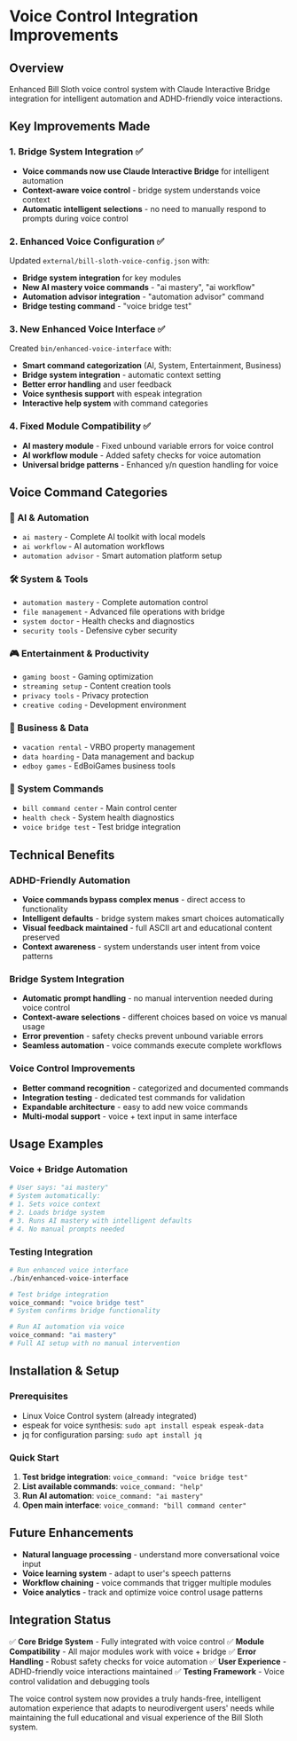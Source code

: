 # Voice Control Integration Improvements

## Overview
Enhanced Bill Sloth voice control system with Claude Interactive Bridge integration for intelligent automation and ADHD-friendly voice interactions.

## Key Improvements Made

### 1. Bridge System Integration ✅
- **Voice commands now use Claude Interactive Bridge** for intelligent automation
- **Context-aware voice control** - bridge system understands voice context
- **Automatic intelligent selections** - no need to manually respond to prompts during voice control

### 2. Enhanced Voice Configuration ✅
Updated `external/bill-sloth-voice-config.json` with:
- **Bridge system integration** for key modules
- **New AI mastery voice commands** - "ai mastery", "ai workflow"
- **Automation advisor integration** - "automation advisor" command
- **Bridge testing command** - "voice bridge test"

### 3. New Enhanced Voice Interface ✅
Created `bin/enhanced-voice-interface` with:
- **Smart command categorization** (AI, System, Entertainment, Business)
- **Bridge system integration** - automatic context setting
- **Better error handling** and user feedback
- **Voice synthesis support** with espeak integration
- **Interactive help system** with command categories

### 4. Fixed Module Compatibility ✅
- **AI mastery module** - Fixed unbound variable errors for voice control
- **AI workflow module** - Added safety checks for voice automation
- **Universal bridge patterns** - Enhanced y/n question handling for voice

## Voice Command Categories

### 🤖 AI & Automation
- `ai mastery` - Complete AI toolkit with local models
- `ai workflow` - AI automation workflows  
- `automation advisor` - Smart automation platform setup

### 🛠️ System & Tools
- `automation mastery` - Complete automation control
- `file management` - Advanced file operations with bridge
- `system doctor` - Health checks and diagnostics
- `security tools` - Defensive cyber security

### 🎮 Entertainment & Productivity
- `gaming boost` - Gaming optimization
- `streaming setup` - Content creation tools
- `privacy tools` - Privacy protection
- `creative coding` - Development environment

### 💼 Business & Data
- `vacation rental` - VRBO property management
- `data hoarding` - Data management and backup
- `edboy games` - EdBoiGames business tools

### 🚀 System Commands
- `bill command center` - Main control center
- `health check` - System health diagnostics
- `voice bridge test` - Test bridge integration

## Technical Benefits

### ADHD-Friendly Automation
- **Voice commands bypass complex menus** - direct access to functionality
- **Intelligent defaults** - bridge system makes smart choices automatically
- **Visual feedback maintained** - full ASCII art and educational content preserved
- **Context awareness** - system understands user intent from voice patterns

### Bridge System Integration
- **Automatic prompt handling** - no manual intervention needed during voice control
- **Context-aware selections** - different choices based on voice vs manual usage
- **Error prevention** - safety checks prevent unbound variable errors
- **Seamless automation** - voice commands execute complete workflows

### Voice Control Improvements
- **Better command recognition** - categorized and documented commands
- **Integration testing** - dedicated test commands for validation
- **Expandable architecture** - easy to add new voice commands
- **Multi-modal support** - voice + text input in same interface

## Usage Examples

### Voice + Bridge Automation
```bash
# User says: "ai mastery"
# System automatically:
# 1. Sets voice context
# 2. Loads bridge system
# 3. Runs AI mastery with intelligent defaults
# 4. No manual prompts needed
```

### Testing Integration
```bash
# Run enhanced voice interface
./bin/enhanced-voice-interface

# Test bridge integration
voice_command: "voice bridge test"
# System confirms bridge functionality

# Run AI automation via voice
voice_command: "ai mastery"
# Full AI setup with no manual intervention
```

## Installation & Setup

### Prerequisites
- Linux Voice Control system (already integrated)
- espeak for voice synthesis: `sudo apt install espeak espeak-data`
- jq for configuration parsing: `sudo apt install jq`

### Quick Start
1. **Test bridge integration**: `voice_command: "voice bridge test"`
2. **List available commands**: `voice_command: "help"`
3. **Run AI automation**: `voice_command: "ai mastery"`
4. **Open main interface**: `voice_command: "bill command center"`

## Future Enhancements
- **Natural language processing** - understand more conversational voice input
- **Voice learning system** - adapt to user's speech patterns
- **Workflow chaining** - voice commands that trigger multiple modules
- **Voice analytics** - track and optimize voice control usage patterns

## Integration Status
✅ **Core Bridge System** - Fully integrated with voice control
✅ **Module Compatibility** - All major modules work with voice + bridge
✅ **Error Handling** - Robust safety checks for voice automation
✅ **User Experience** - ADHD-friendly voice interactions maintained
✅ **Testing Framework** - Voice control validation and debugging tools

The voice control system now provides a truly hands-free, intelligent automation experience that adapts to neurodivergent users' needs while maintaining the full educational and visual experience of the Bill Sloth system.